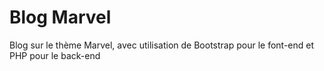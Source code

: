 # Blog Marvel

Blog sur le thème Marvel, avec utilisation de Bootstrap pour le font-end et PHP pour le back-end

